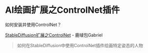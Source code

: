 # AI绘画扩展之ControlNet插件

如何安装并使用ControlNet？

[StableDiffusion扩展之ControlNet](https://pochacco.top/articles/bdf4892e/) - 鹿啵包Gabriel

> 如何在StableDiffusion中使用ControlNet插件绘画特定姿态的人物